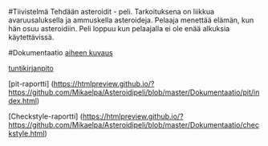 
#Tiivistelmä
Tehdään asteroidit - peli. Tarkoituksena on liikkua avaruusaluksella ja ammuskella asteroideja. Pelaaja menettää elämän, kun hän osuu asteroidiin. Peli loppuu kun pelaajalla ei ole enää alkuksia käytettävissä.

#Dokumentaatio
[aiheen kuvaus](Dokumentaatio/AiheenKuvaus.md)

[tuntikirjanpito](Dokumentaatio/Tuntikirjanpito.md)

[pit-raportti] (https://htmlpreview.github.io/?https://github.com/Mikaelpa/Asteroidipeli/blob/master/Dokumentaatio/pit/index.html)

[Checkstyle-raportti] (https://htmlpreview.github.io/?https://github.com/Mikaelpa/Asteroidipeli/blob/master/Dokumentaatio/checkstyle.html)

